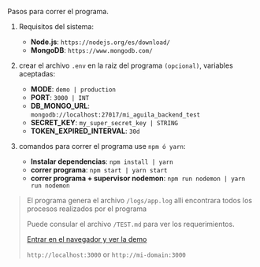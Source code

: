 Pasos para correr el programa.
1. Requisitos del sistema:
    - **Node.js**: `https://nodejs.org/es/download/`
    - **MongoDB**: `https://www.mongodb.com/`
    
2. crear el archivo `.env` en la raiz del programa `(opcional)`, variables aceptadas:
    - **MODE**: `demo | production`
    - **PORT**: `3000 | INT`
    - **DB_MONGO_URL**: `mongodb://localhost:27017/mi_aguila_backend_test`
    - **SECRET_KEY**: `my_super_secret_key | STRING`
    - **TOKEN_EXPIRED_INTERVAL**: `30d`

3. comandos para correr el programa use `npm ó yarn`:
    - **Instalar dependencias**: `npm install | yarn`
    - **correr programa**: `npm start | yarn start`
    - **correr programa + supervisor nodemon**: `npm run nodemon | yarn run nodemon`

> El programa genera el archivo `/logs/app.log` alli encontrara todos los procesos realizados por el programa 
>
> Puede consular el archivo `/TEST.md` para ver los requerimientos. 
>
> [Entrar en el navegador y ver la demo](http://localhost:3000)
> 
> `http://localhost:3000` or `http://mi-domain:3000`
